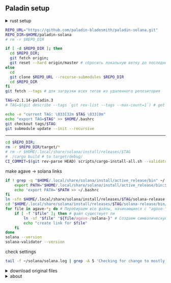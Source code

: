 ## Paladin setup

<details>
<summary>rust setup</summary>

```bash
curl https://sh.rustup.rs -sSf | sh
source $HOME/.cargo/env
rustup component add rustfmt
```

```bash
. "$HOME/.cargo/env"
rustup show
```

```bash
apt update
apt install libssl-dev libudev-dev pkg-config zlib1g-dev llvm clang cmake make libprotobuf-dev protobuf-compiler -y
```

</details>


```bash
REPO_URL="https://github.com/paladin-bladesmith/paladin-solana.git"
REPO_DIR=$HOME/paladin-solana
# rm -r $REPO_DIR
```

```bash
if [ -d $REPO_DIR ]; then 
  cd $REPO_DIR; 
  git fetch origin; 
  git reset --hard origin/master # сбросить локальную ветку до последнего коммита из git
else
  cd
  git clone $REPO_URL --recurse-submodules $REPO_DIR
  cd $REPO_DIR
fi
git fetch --tags # для загрузки всех тегов из удаленного репозитория
```

```bash
TAG=v2.1.14-paladin.3
# TAG=$(git describe --tags `git rev-list --tags --max-count=1`) # get last TAG
```

```bash
echo -e "current TAG: \033[32m $TAG \033[0m"
echo "export TAG=$TAG" >> $HOME/.bashrc
git checkout tags/$TAG
git submodule update --init --recursive
```

---

```bash
cd $REPO_DIR;
rm -r $REPO_DIR/target/*
# rm -r $HOME/.local/share/solana/install/releases/$TAG
# ./cargo build # to target/debug/
CI_COMMIT=$(git rev-parse HEAD) scripts/cargo-install-all.sh --validator-only ~/.local/share/solana/install/releases/"$TAG"/solana-release
```

make agave -> solana links
```bash
if ! grep -q "$HOME/.local/share/solana/install/active_release/bin" ~/.bashrc; then
    export PATH="$HOME/.local/share/solana/install/active_release/bin:$PATH"
    echo 'export PATH='$PATH >> ~/.bashrc
fi
ln -sfn $HOME/.local/share/solana/install/releases/$TAG/solana-release $HOME/.local/share/solana/install/active_release
cd "$HOME/.local/share/solana/install/releases/$TAG/solana-release/bin/"
for file in agave-*; do # Перебираем все файлы, начинающиеся с "agave-"
    if [ -f "$file" ]; then # файл существует ли 
        ln -sf "$file" "${file/agave-/solana-}" # Создаем символическую ссылку
        echo "create link for $file"
    fi
done
solana --version
solana-validator --version
```
check settings
```bash
tail -f ~/solana/solana.log | grep -A 5 'Checking for change to mostly_confirmed_threshold'
```

<details>
<summary>download original files</summary>

```bash
TAG=v2..
FILES_DIR=$HOME/files
mkdir -p $HOME/files
rm -r $HOME/files/*
REPO_URL="jito-foundation/jito-solana/refs/tags/$TAG-jito"
REPO_URL="anza-xyz/agave/refs/tags/$TAG"
```

```bash
rm -r $FILES_DIR/*
curl -o $FILES_DIR/consensus.rs https://raw.githubusercontent.com/$REPO_URL/core/src/consensus.rs
curl -o $FILES_DIR/progress_map.rs https://raw.githubusercontent.com/$REPO_URL/core/src/consensus/progress_map.rs
curl -o $FILES_DIR/replay_stage.rs https://raw.githubusercontent.com/$REPO_URL/core/src/replay_stage.rs
curl -o $FILES_DIR/fork_choice.rs https://raw.githubusercontent.com/$REPO_URL/core/src/consensus/fork_choice.rs
curl -o $FILES_DIR/vote_simulator.rs https://raw.githubusercontent.com/$REPO_URL/core/src/vote_simulator.rs
curl -o $FILES_DIR/mod.rs https://raw.githubusercontent.com/$REPO_URL/programs/vote/src/vote_state/mod.rs
curl -o $FILES_DIR/mod_sdk.rs https://raw.githubusercontent.com/$REPO_URL/sdk/program/src/vote/state/mod.rs
echo -e "get files from \033[32m $REPO_URL \033[0m ok "
```

</details>


<details>
<summary>about</summary>

Является ли Paladin мемпулом?
Нет, Paladin не является мемпулом. Paladin — это клиент для валидаторов в экосистеме Solana, разработанный для защиты валидаторов от "сэндвичинга" (sandwiching) и увеличения их вознаграждений за блоки за счёт извлечения MEV (Maximal Extractable Value). В отличие от мемпула, который представляет собой очередь неподтверждённых транзакций, ожидающих обработки (как это было, например, в Jito до его отключения в марте 2024 года), Paladin работает непосредственно внутри узла валидатора и активируется только тогда, когда этот валидатор становится лидером блока. Он использует бот (Paladin bot), интегрированный с Jito-клиентом, для выполнения арбитражных операций и распределения прибыли, но не создаёт и не поддерживает отдельный мемпул. Solana сама по себе не имеет встроенного мемпула благодаря своей архитектуре (например, Gulf Stream), а Paladin следует этой философии, обрабатывая транзакции локально и без промежуточного "хранилища".

Получал ли Paladin одобрение от Solana Foundation Development Program (SFDP)?
На основе доступной информации нет прямых доказательств того, что Paladin получил официальное одобрение от Solana Foundation Development Program (SFDP). SFDP — это программа делегирования Solana Foundation, которая предоставляет валидаторам дополнительную поддержку в виде делегированного стейка SOL для стимулирования участия в сети. Однако Paladin — это сторонний проект, разработанный независимой командой, и его создатели подчёркивают, что они не связаны с Solana Foundation или Solana Labs. Например, в публикациях команды Paladin (таких как статья Uri Klarman на Medium) говорится, что после запуска проект полностью децентрализован и находится в руках сообщества Solana, без прямого управления со стороны каких-либо официальных структур, включая Foundation.
Тем не менее, Paladin активно взаимодействует с экосистемой Solana, и его разработка получила положительные отзывы от участников сообщества, включая команды Jito, Firedancer и Anza. Также известно, что крупные игроки, такие как Chorus One, интегрировали Paladin в свои валидаторы, что указывает на определённый уровень признания в экосистеме. Однако это не то же самое, что формальное одобрение или включение в SFDP. Более того, Solana Foundation в 2024 году ужесточила политику в отношении валидаторов, участвующих в приватных мемпулах, исключая их из SFDP, но Paladin, не будучи мемпулом и позиционируясь как решение против "плохого MEV", вряд ли подпадает под эти санкции. Тем не менее, конкретного упоминания о его статусе в SFDP в открытых источниках нет.

Как осуществляются начисления валидатору от Paladin?
Paladin — это клиент для валидаторов Solana, который интегрируется с узлом валидатора и работает в паре с Jito-клиентом, чтобы извлекать MEV (Maximal Extractable Value) через атомарный арбитраж. Начисления валидатору от Paladin происходят следующим образом:
Механизм работы Paladin Bot:
Paladin Bot активируется только в слотах, когда валидатор становится лидером блока (т.е. имеет право предлагать следующий блок в сети Solana).

Бот сканирует возможности для атомарного арбитража — операций, где транзакции внутри одного блока могут приносить прибыль за счёт разницы в ценах активов (например, на децентрализованных биржах).

Эти операции включаются в блок, который валидатор отправляет в сеть, и прибыль от арбитража начисляется валидатору.

Распределение прибыли:
Paladin не создаёт отдельный мемпул или рынок для ставок (как это делает Jito с его системой "bundles" и "tips"). Вместо этого он работает локально на узле валидатора, напрямую извлекая MEV.

Прибыль от арбитража полностью остаётся у валидатора, который использует Paladin, за вычетом любых операционных издержек (например, транзакционных сборов сети Solana, которые минимальны).

Если валидатор делегирует часть наград своим стейкерам, то распределение зависит от установленной комиссии валидатора (commission rate), но Paladin сам по себе не регулирует этот аспект — это стандартная механика Solana.

Техническая интеграция:
Paladin требует установки бота на узел валидатора и настройки через интерфейс командной строки (CLI). После установки он автоматически запускается в соответствующих слотах лидера.

Для участия в бета-версии Paladin (по состоянию на последнюю информацию) валидатор должен быть в белом списке (whitelist), что ограничивает доступность начислений только утверждённым участникам.

Приблизительная величина оплаты
Точная сумма начислений зависит от нескольких факторов: частоты лидерства валидатора (определяется его долей стейка в сети), объёма доступных арбитражных возможностей и конкуренции с другими MEV-ботами (например, Jito). Однако можно привести приблизительные оценки на основе доступных данных:
Рынок атомарного арбитража:
По оценкам команды Chorus One (опубликованным в их анализе), рынок атомарного арбитража на Solana составляет около $42 млн в год (по состоянию на 2023–2024 годы).

Paladin захватывает часть этого рынка. Например, в тестовых слотах он обеспечивал около 16% всех атомарных арбитражей, что эквивалентно примерно $6,7 млн годовой прибыли, распределённой между всеми валидаторами, использующими Paladin.

Влияние на APY валидатора:
Использование Paladin добавляет к доходности валидатора (APY) примерно 0,01% в годовом исчислении на момент анализа Chorus One (при 16% захвата рынка).

Если Paladin будет работать на 50% валидаторов Solana при неизменных рыночных условиях, это может увеличить APY до 0,03% в год.

Для сравнения, базовая доходность от инфляционных наград Solana составляет около 5–6% в год (с учётом текущей инфляции ~5% и комиссии валидатора), так что Paladin обеспечивает дополнительный прирост.

Примерный расчёт для отдельного валидатора:
Предположим, валидатор имеет 1 млн SOL в стейке (примерно 0,5% от общей суммы застейканных SOL в сети, которая сейчас составляет ~370 млн SOL).

Базовая доходность от инфляции: 1 млн SOL × 5% = 50,000 SOL в год.

Дополнительно от Paladin (при 0,03% APY): 1 млн SOL × 0,03% = 300 SOL в год.

Итоговая дополнительная прибыль: 300 SOL в год, что при текущей цене SOL ($180 на март 2025) составляет около $54,000 в год для валидатора с таким стейком.

Переменные факторы:
Чем больше стейк у валидатора, тем чаще он становится лидером блока и тем больше возможностей для Paladin извлечь MEV.

Объём арбитражных возможностей может варьироваться в зависимости от активности на рынке DeFi Solana (например, торгов на Orca или Raydium).

Конкуренция с другими MEV-решениями (например, Jito) может снижать долю Paladin в общем пироге.

Итог
Paladin начисляет валидатору прибыль от атомарного арбитража непосредственно в слотах лидерства, добавляя её к стандартным инфляционным наградам и транзакционным сборам. Приблизительная дополнительная оплата составляет от 0,01% до 0,03% APY в зависимости от普及度 (распространённости) Paladin среди валидаторов и рыночных условий. Для валидатора с 1 млн SOL это может быть порядка 300 SOL в год ($54,000 при $180/SOL), но сумма сильно зависит от размера стейка и активности DeFi-экосистемы Solana. Если вам нужны более точные расчёты для конкретного валидатора, уточните его параметры (например, объём стейка), и я постараюсь скорректировать оценку!



</details>
